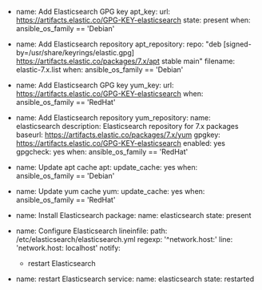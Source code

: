 - name: Add Elasticsearch GPG key
  apt_key:
    url: https://artifacts.elastic.co/GPG-KEY-elasticsearch
    state: present
  when: ansible_os_family == 'Debian'
      
- name: Add Elasticsearch repository
  apt_repository:
     repo: "deb [signed-by=/usr/share/keyrings/elastic.gpg] https://artifacts.elastic.co/packages/7.x/apt stable main"
     filename: elastic-7.x.list
  when: ansible_os_family == 'Debian'
      
- name: Add Elasticsearch GPG key
  yum_key:
    url: https://artifacts.elastic.co/GPG-KEY-elasticsearch
  when: ansible_os_family == 'RedHat'
      
 - name: Add Elasticsearch repository
   yum_repository:
        name: elasticsearch
        description: Elasticsearch repository for 7.x packages
        baseurl: https://artifacts.elastic.co/packages/7.x/yum
        gpgkey: https://artifacts.elastic.co/GPG-KEY-elasticsearch
        enabled: yes
        gpgcheck: yes
   when: ansible_os_family == 'RedHat'
      
- name: Update apt cache
  apt:
    update_cache: yes
  when: ansible_os_family == 'Debian'
      
- name: Update yum cache
  yum:
    update_cache: yes
  when: ansible_os_family == 'RedHat'
      
- name: Install Elasticsearch
  package:
    name: elasticsearch
    state: present
        
- name: Configure Elasticsearch
  lineinfile:
    path: /etc/elasticsearch/elasticsearch.yml
    regexp: '^network.host:'
    line: 'network.host: localhost'
  notify:
     - restart Elasticsearch
	
- name: restart Elasticsearch
  service:
  name: elasticsearch
    state: restarted
